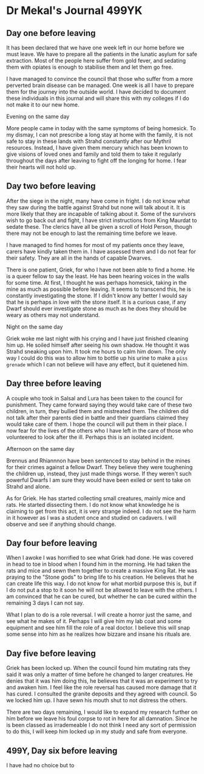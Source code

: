 # Dr Mekal's Journal 499YK

## Day one before leaving

It has been declared that we have one week left in our home before we must leave. We have to prepare all the patients in the lunatic asylum for safe extraction. Most of the people here suffer from gold fever, and sedating them with opiates is enough to stabilise them and let them go free.

I have managed to convince the council that those who suffer from a more perverted brain disease can be managed. One week is all I have to prepare them for the journey into the outside world. I have decided to document these individuals in this journal and will share this with my colleges if I do not make it to our new home.

Evening on the same day

More people came in today with the same symptoms of being homesick. To my dismay, I can not prescribe a long stay at home with the family, it is not safe to stay in these lands with Strahd constantly after our Mythril resources. Instead, I have given them mercury which has been known to give visions of loved ones and family and told them to take it regularly throughout the days after leaving to fight off the longing for home. I fear their hearts will not hold up.

## Day two before leaving

After the siege in the night, many have come in fright. I do not know what they saw during the battle against Strahd but none will talk about it. It is more likely that they are incapable of talking about it. Some of the survivors wish to go back out and fight, I have strict instructions from King Maurdat to sedate these. The clerics have all be given a scroll of Hold Person, though there may not be enough to last the remaining time before we leave.

I have managed to find homes for most of my patients once they leave, carers have kindly taken them in. I have assessed them and I do not fear for their safety. They are all in the hands of capable Dwarves.

There is one patient, Griek, for who I have not been able to find a home. He is a queer fellow to say the least. He has been hearing voices in the walls for some time. At first, I thought he was perhaps homesick, taking in the mine as much as possible before leaving. It seems to transcend this, he is constantly investigating the stone. If I didn't know any better I would say that he is perhaps in love with the stone itself. It is a curious case, if any Dwarf should ever investigate stone as much as he does they should be weary as others may not understand.

Night on the same day

Griek woke me last night with his crying and I have just finished cleaning him up. He soiled himself after seeing his own shadow. He thought it was Strahd sneaking upon him. It took me hours to calm him down. The only way I could do this was to allow him to bottle up his urine to make a `piss grenade` which I can not believe will have any effect, but it quietened him.

## Day three before leaving

A couple who took in Salsal and Lura has been taken to the council for punishment. They came forward saying they would take care of these two children, in turn, they bullied them and mistreated them. The children did not talk after their parents died in battle and their guardians claimed they would take care of them. I hope the council will put them in their place. I now fear for the lives of the others who I have left in the care of those who volunteered to look after the ill. Perhaps this is an isolated incident.

Afternoon on the same day

Brennus and Rhiannnon have been sentenced to stay behind in the mines for their crimes against a fellow Dwarf. They believe they were toughening the children up, instead, they just made things worse. If they weren't such powerful Dwarfs I am sure they would have been exiled or sent to take on Strahd and alone.

As for Griek. He has started collecting small creatures, mainly mice and rats. He started dissecting them. I do not know what knowledge he is claiming to get from this act, it is very strange indeed. I do not see the harm in it however as I was a student once and studied on cadavers. I will observe and see if anything should change.

## Day four before leaving

When I awoke I was horrified to see what Griek had done. He was covered in head to toe in blood when I found him in the morning. He had taken the rats and mice and sewn them together to create a massive King Rat. He was praying to the "Stone gods" to bring life to his creation. He believes that he can create life this way. I do not know for what morbid purpose this is, but if I do not put a stop to it soon he will not be allowed to leave with the others. I am convinced that he can be cured, but whether he can be cured within the remaining 3 days I can not say.

What I plan to do is a role reversal. I will create a horror just the same, and see what he makes of it. Perhaps I will give him my lab coat and some equipment and see him fill the role of a real doctor. I believe this will snap some sense into him as he realizes how bizzare and insane his rituals are.

## Day five before leaving

Griek has been locked up. When the council found him mutating rats they said it was only a matter of time before he changed to larger creatures. He denies that it was him doing this, he believes that it was an experiment to try and awaken him. I feel like the role reversal has caused more damage that it has cured. I consulted the granite deposits and they agreed with council. So we locked him up. I have sewn his mouth shut to not distress the others.

There are two days remaining, I would like to expand my research further on him before we leave his foul corpse to rot in here for all damnation. Since he is been classed as irrademeable I do not think I need any sort of permission to do this, I will keep him locked up in my study and safe from everyone.

## 499Y, Day six before leaving

I have had no choice but to 
